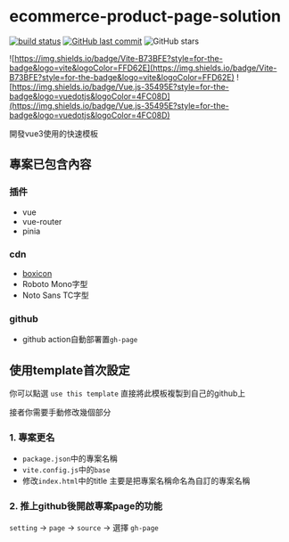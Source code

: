 # ecommerce-product-page-solution

[![build status](https://github.com/connectshark/ecommerce-product-page-solution/actions/workflows/deploy.yml/badge.svg?branch=main)](https://github.com/connectshark/ecommerce-product-page-solution/actions/workflows/deploy.yml)
[![GitHub last commit](https://img.shields.io/github/last-commit/connectshark/ecommerce-product-page-solution.svg?style=flat)](https://github.com/connectshark/ecommerce-product-page-solution)
![GitHub stars](https://img.shields.io/github/stars/connectshark/ecommerce-product-page-solution.svg?style=social&label=Stars&style=plastic)


![https://img.shields.io/badge/Vite-B73BFE?style=for-the-badge&logo=vite&logoColor=FFD62E](https://img.shields.io/badge/Vite-B73BFE?style=for-the-badge&logo=vite&logoColor=FFD62E)
![https://img.shields.io/badge/Vue.js-35495E?style=for-the-badge&logo=vuedotjs&logoColor=4FC08D](https://img.shields.io/badge/Vue.js-35495E?style=for-the-badge&logo=vuedotjs&logoColor=4FC08D)

開發vue3使用的快速模板

## 專案已包含內容

### 插件

- vue
- vue-router
- pinia

### cdn

- [boxicon](https://boxicons.com/)
- Roboto Mono字型
- Noto Sans TC字型

### github

- github action自動部署置`gh-page`

## 使用template首次設定

你可以點選 `use this template` 直接將此模板複製到自己的github上

接者你需要手動修改幾個部分

### 1. 專案更名

- `package.json`中的專案名稱
- `vite.config.js`中的`base`
- 修改`index.html`中的title
主要是把專案名稱命名為自訂的專案名稱

### 2. 推上github後開啟專案page的功能

`setting` -> `page` -> `source` -> 選擇 `gh-page`